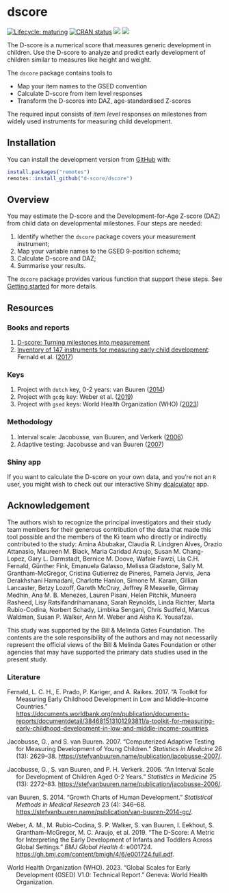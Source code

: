 
<!-- README.md is generated from README.Rmd. Please edit that file -->

# dscore

<!-- badges: start -->

[![Lifecycle:
maturing](https://img.shields.io/badge/lifecycle-maturing-blue.svg)](https://lifecycle.r-lib.org/articles/stages.html#maturing)
[![CRAN
status](https://www.r-pkg.org/badges/version/dscore)](https://CRAN.R-project.org/package=dscore)
[![](http://cranlogs.r-pkg.org/badges/dscore)](https://cran.r-project.org/package=dscore)
[![](https://img.shields.io/badge/github%20version-1.9.7-orange.svg)](https://github.com/d-score/dscore)
<!-- badges: end -->

The D-score is a numerical score that measures generic development in
children. Use the D-score to analyze and predict early development of
children similar to measures like height and weight.

The `dscore` package contains tools to

- Map your item names to the GSED convention
- Calculate D-score from item level responses
- Transform the D-scores into DAZ, age-standardised Z-scores

The required input consists of *item level* responses on milestones from
widely used instruments for measuring child development.

## Installation

You can install the development version from
[GitHub](https://github.com/) with:

``` r
install.packages("remotes")
remotes::install_github("d-score/dscore")
```

## Overview

You may estimate the D-score and the Development-for-Age Z-score (DAZ)
from child data on developmental milestones. Four steps are needed:

1.  Identify whether the `dscore` package covers your measurement
    instrument;
2.  Map your variable names to the GSED 9-position schema;
3.  Calculate D-score and DAZ;
4.  Summarise your results.

The `dscore` package provides various function that support these steps.
See [Getting
started](https://d-score.org/dscore/articles/getting_started.html) for
more details.

## Resources

### Books and reports

1.  [D-score: Turning milestones into
    measurement](https://d-score.org/dbook1/)
2.  [Inventory of 147 instruments for measuring early child
    development](https://documents.worldbank.org/en/publication/documents-reports/documentdetail/384681513101293811/a-toolkit-for-measuring-early-childhood-development-in-low-and-middle-income-countries):
    Fernald et al. ([2017](#ref-fernald2017))

### Keys

1.  Project with `dutch` key, 0-2 years: van Buuren
    ([2014](#ref-vanbuuren2014))
2.  Project with `gcdg` key: Weber et al. ([2019](#ref-weber2019))
3.  Project with `gsed` keys: World Health Organization (WHO)
    ([2023](#ref-gsedteam2023))

### Methodology

1.  Interval scale: Jacobusse, van Buuren, and Verkerk
    ([2006](#ref-jacobusse2006))
2.  Adaptive testing: Jacobusse and van Buuren
    ([2007](#ref-jacobusse2007))

### Shiny app

If you want to calculate the D-score on your own data, and you’re not an
`R` user, you might wish to check out our interactive Shiny
[dcalculator](https://tnochildhealthstatistics.shinyapps.io/dcalculator/)
app.

## Acknowledgement

The authors wish to recognize the principal investigators and their
study team members for their generous contribution of the data that made
this tool possible and the members of the Ki team who directly or
indirectly contributed to the study: Amina Abubakar, Claudia R. Lindgren
Alves, Orazio Attanasio, Maureen M. Black, Maria Caridad Araujo, Susan
M. Chang-Lopez, Gary L. Darmstadt, Bernice M. Doove, Wafaie Fawzi, Lia
C.H. Fernald, Günther Fink, Emanuela Galasso, Melissa Gladstone, Sally
M. Grantham-McGregor, Cristina Gutierrez de Pineres, Pamela Jervis, Jena
Derakhshani Hamadani, Charlotte Hanlon, Simone M. Karam, Gillian
Lancaster, Betzy Lozoff, Gareth McCray, Jeffrey R Measelle, Girmay
Medhin, Ana M. B. Menezes, Lauren Pisani, Helen Pitchik, Muneera
Rasheed, Lisy Ratsifandrihamanana, Sarah Reynolds, Linda Richter, Marta
Rubio-Codina, Norbert Schady, Limbika Sengani, Chris Sudfeld, Marcus
Waldman, Susan P. Walker, Ann M. Weber and Aisha K. Yousafzai.

This study was supported by the Bill & Melinda Gates Foundation. The
contents are the sole responsibility of the authors and may not
necessarily represent the official views of the Bill & Melinda Gates
Foundation or other agencies that may have supported the primary data
studies used in the present study.

### Literature

<div id="refs" class="references csl-bib-body hanging-indent"
entry-spacing="0">

<div id="ref-fernald2017" class="csl-entry">

Fernald, L. C. H., E. Prado, P. Kariger, and A. Raikes. 2017. “A Toolkit
for Measuring Early Childhood Development in Low and Middle-Income
Countries.”
<https://documents.worldbank.org/en/publication/documents-reports/documentdetail/384681513101293811/a-toolkit-for-measuring-early-childhood-development-in-low-and-middle-income-countries>.

</div>

<div id="ref-jacobusse2007" class="csl-entry">

Jacobusse, G., and S. van Buuren. 2007. “Computerized Adaptive Testing
for Measuring Development of Young Children.” *Statistics in Medicine*
26 (13): 2629–38.
<https://stefvanbuuren.name/publication/jacobusse-2007/>.

</div>

<div id="ref-jacobusse2006" class="csl-entry">

Jacobusse, G., S. van Buuren, and P. H. Verkerk. 2006. “An Interval
Scale for Development of Children Aged 0-2 Years.” *Statistics in
Medicine* 25 (13): 2272–83.
<https://stefvanbuuren.name/publication/jacobusse-2006/>.

</div>

<div id="ref-vanbuuren2014" class="csl-entry">

van Buuren, S. 2014. “Growth Charts of Human Development.” *Statistical
Methods in Medical Research* 23 (4): 346–68.
<https://stefvanbuuren.name/publication/van-buuren-2014-gc/>.

</div>

<div id="ref-weber2019" class="csl-entry">

Weber, A. M., M. Rubio-Codina, S. P. Walker, S. van Buuren, I. Eekhout,
S. Grantham-McGregor, M. C. Araujo, et al. 2019. “The D-Score: A Metric
for Interpreting the Early Development of Infants and Toddlers Across
Global Settings.” *BMJ Global Health* 4: e001724.
<https://gh.bmj.com/content/bmjgh/4/6/e001724.full.pdf>.

</div>

<div id="ref-gsedteam2023" class="csl-entry">

World Health Organization (WHO). 2023. “<span class="nocase">Global
Scales for Early Development (GSED) V1.0: Technical Report</span>.”
Geneva: World Health Organization.

</div>

</div>
